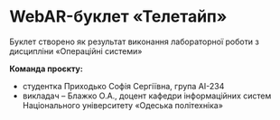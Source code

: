 # WebAR-буклет «Телетайп»
Буклет створено як результат виконання лабораторної роботи з дисципліни «Операційні системи»

**Команда проєкту:**
- студентка Приходько Софія Сергіївна, група АІ-234
- викладач – Блажко О.А., доцент кафедри інформаційних систем Національного університету «Одеська політехніка»
